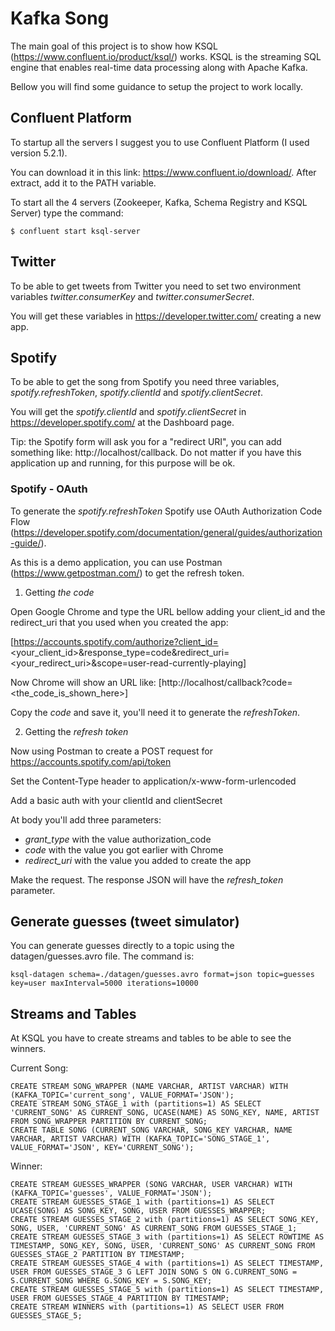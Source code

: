 # Kafka Song

The main goal of this project is to show how KSQL (https://www.confluent.io/product/ksql/) works. KSQL is the streaming SQL engine that enables real-time data processing along with Apache Kafka.

Bellow you will find some guidance to setup the project to work locally.

## Confluent Platform

To startup all the servers I suggest you to use Confluent Platform (I used version 5.2.1).

You can download it in this link: https://www.confluent.io/download/. After extract, add it to the PATH variable.

To start all the 4 servers (Zookeeper, Kafka, Schema Registry and KSQL Server) type the command:

```
$ confluent start ksql-server
```

## Twitter

To be able to get tweets from Twitter you need to set two environment variables *twitter.consumerKey* and *twitter.consumerSecret*.

You will get these variables in https://developer.twitter.com/ creating a new app. 

## Spotify

To be able to get the song from Spotify you need three variables, *spotify.refreshToken*, *spotify.clientId* and *spotify.clientSecret*.

You will get the *spotify.clientId* and *spotify.clientSecret* in https://developer.spotify.com/ at the Dashboard page.

Tip: the Spotify form will ask you for a "redirect URI", you can add something like: http://localhost/callback. Do not matter if you have this application up and running, for this purpose will be ok. 

### Spotify - OAuth

To generate the *spotify.refreshToken* Spotify use OAuth Authorization Code Flow (https://developer.spotify.com/documentation/general/guides/authorization-guide/). 

As this is a demo application, you can use Postman (https://www.getpostman.com/) to get the refresh token.

1. Getting *the code*

Open Google Chrome and type the URL bellow adding your client_id and the redirect_uri that you used when you created the app: 

[https://accounts.spotify.com/authorize?client_id=<your_client_id>&response_type=code&redirect_uri=<your_redirect_uri>&scope=user-read-currently-playing]

Now Chrome will show an URL like: [http://localhost/callback?code=<the_code_is_shown_here>]

Copy the *code* and save it, you'll need it to generate the *refreshToken*.

2. Getting the *refresh token*

Now using Postman to create a POST request for https://accounts.spotify.com/api/token

Set the Content-Type header to application/x-www-form-urlencoded

Add a basic auth with your clientId and clientSecret

At body you'll add three parameters:

* *grant_type* with the value authorization_code
* *code* with the value you got earlier with Chrome
* *redirect_uri* with the value you added to create the app

Make the request. The response JSON will have the *refresh_token* parameter. 
    
## Generate guesses (tweet simulator)

You can generate guesses directly to a topic using the datagen/guesses.avro file. The command is:

```
ksql-datagen schema=./datagen/guesses.avro format=json topic=guesses key=user maxInterval=5000 iterations=10000
```


## Streams and Tables

At KSQL you have to create streams and tables to be able to see the winners.

Current Song: 

```
CREATE STREAM SONG_WRAPPER (NAME VARCHAR, ARTIST VARCHAR) WITH (KAFKA_TOPIC='current_song', VALUE_FORMAT='JSON');
CREATE STREAM SONG_STAGE_1 with (partitions=1) AS SELECT 'CURRENT_SONG' AS CURRENT_SONG, UCASE(NAME) AS SONG_KEY, NAME, ARTIST FROM SONG_WRAPPER PARTITION BY CURRENT_SONG;
CREATE TABLE SONG (CURRENT_SONG VARCHAR, SONG_KEY VARCHAR, NAME VARCHAR, ARTIST VARCHAR) WITH (KAFKA_TOPIC='SONG_STAGE_1', VALUE_FORMAT='JSON', KEY='CURRENT_SONG');
```

Winner:

```
CREATE STREAM GUESSES_WRAPPER (SONG VARCHAR, USER VARCHAR) WITH (KAFKA_TOPIC='guesses', VALUE_FORMAT='JSON');
CREATE STREAM GUESSES_STAGE_1 with (partitions=1) AS SELECT UCASE(SONG) AS SONG_KEY, SONG, USER FROM GUESSES_WRAPPER;
CREATE STREAM GUESSES_STAGE_2 with (partitions=1) AS SELECT SONG_KEY, SONG, USER, 'CURRENT_SONG' AS CURRENT_SONG FROM GUESSES_STAGE_1;
CREATE STREAM GUESSES_STAGE_3 with (partitions=1) AS SELECT ROWTIME AS TIMESTAMP, SONG_KEY, SONG, USER, 'CURRENT_SONG' AS CURRENT_SONG FROM GUESSES_STAGE_2 PARTITION BY TIMESTAMP;
CREATE STREAM GUESSES_STAGE_4 with (partitions=1) AS SELECT TIMESTAMP, USER FROM GUESSES_STAGE_3 G LEFT JOIN SONG S ON G.CURRENT_SONG = S.CURRENT_SONG WHERE G.SONG_KEY = S.SONG_KEY;
CREATE STREAM GUESSES_STAGE_5 with (partitions=1) AS SELECT TIMESTAMP, USER FROM GUESSES_STAGE_4 PARTITION BY TIMESTAMP;
CREATE STREAM WINNERS with (partitions=1) AS SELECT USER FROM GUESSES_STAGE_5;
```
